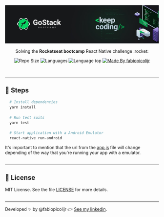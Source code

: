 <br />
<p align="center">
  <a href="https://rocketseat.com.br/gostack">
    <img alt="Go Stack" title="Go Stack" src="https://github.com/fabiopicolijr/desafio-conceitos-node/blob/master/src/assets/go-stack.jpg" />
  </a>
</p>
<p align="center">Solving the <b>Rocketseat bootcamp</b> React Native challenge :rocket:</p>

<p align="center">
  <img alt="Repo Size" title="Repo Size" src="https://img.shields.io/github/repo-size/fabiopicolijr/desafio-conceitos-node?color=282A36" />
  <img alt="Languages" title="Languages" src="https://img.shields.io/github/languages/count/fabiopicolijr/desafio-conceitos-node?color=282A36" />
  <img alt="Language top" title="Language top" title="Made By fabiopicolijr"  src="https://img.shields.io/github/languages/top/fabiopicolijr/desafio-conceitos-node?color=282A36" />
  <a href="https://github.com/fabiopicolijr">
    <img alt="Made By fabiopicolijr" title="Made By fabiopicolijr" src="https://img.shields.io/badge/made%20by-fabiopicolijr-917ECE" alt="Made by fabiopicolijr">
  <a>
</p>
<br />

---

## :running: Steps 
```bash
  # Install dependencies 
  yarn install 
  
  # Run test suits 
  yarn test 
  
  # Start application with a Android Emulator 
  react-native run-android 
```

It's important to mention that the url from the [app.js](https://github.com/fabiopicolijr/desafio-conceitos-node/blob/master/src/app.js) file will change depending of the way that you're running your app with a emulator. 
<br />
<br />

---

## :memo: License

MIT License. See the file [LICENSE](LICENSE.md) for more details.
<br />
<br />

---

Developed :sparkles: by @fabiopicolijr :point_right: [See my linkedin](http://www.linkedin.com/in/fabiopicolijr).